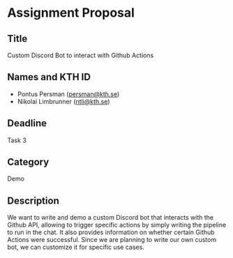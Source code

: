 # Assignment Proposal

## Title

Custom Discord Bot to interact with Github Actions

## Names and KTH ID
  - Pontus Persman (persman@kth.se)
  - Nikolai Limbrunner (ntli@kth.se)
    
## Deadline

Task 3

## Category

Demo

## Description

We want to write and demo a custom Discord bot that interacts with the Github API, allowing to trigger specific actions by simply writing the pipeline to run in the chat. It also provides information on whether certain Github Actions were successful. Since we are planning to write our own custom bot, we can customize it for specific use cases.


